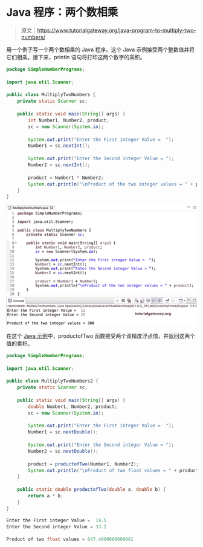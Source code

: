 # Java 程序：两个数相乘

> 原文：<https://www.tutorialgateway.org/java-program-to-multiply-two-numbers/>

用一个例子写一个两个数相乘的 Java 程序。这个 Java 示例接受两个整数值并将它们相乘。接下来，println 语句将打印这两个数字的乘积。

```java
package SimpleNumberPrograms;

import java.util.Scanner;

public class MultiplyTwoNumbers {
	private static Scanner sc;

	public static void main(String[] args) {
		int Number1, Number2, product;
		sc = new Scanner(System.in);

		System.out.print("Enter the First integer Value =  ");
		Number1 = sc.nextInt();

		System.out.print("Enter the Second integer Value = ");
		Number2 = sc.nextInt();

		product = Number1 * Number2;
		System.out.println("\nProduct of the two integer values = " + product);
	}
}
```

![Java Program to Multiply Two Numbers 1](img/b6d7c0fdb48a6f7d81b86f46e3d81cef.png)

在这个 [Java 示例](https://www.tutorialgateway.org/learn-java-programs/)中，productofTwo 函数接受两个双精度浮点值，并返回这两个值的乘积。

```java
package SimpleNumberPrograms;

import java.util.Scanner;

public class MultiplyTwoNumbers2 {
	private static Scanner sc;

	public static void main(String[] args) {
		double Number1, Number2, product;
		sc = new Scanner(System.in);

		System.out.print("Enter the First integer Value =  ");
		Number1 = sc.nextDouble();

		System.out.print("Enter the Second integer Value = ");
		Number2 = sc.nextDouble();

		product = productofTwo(Number1, Number2);
		System.out.println("\nProduct of two float values = " + product);
	}

	public static double productofTwo(double a, double b) {
		return a * b;
	}
}
```

```java
Enter the First integer Value =  19.5
Enter the Second integer Value = 33.2

Product of two float values = 647.4000000000001
```